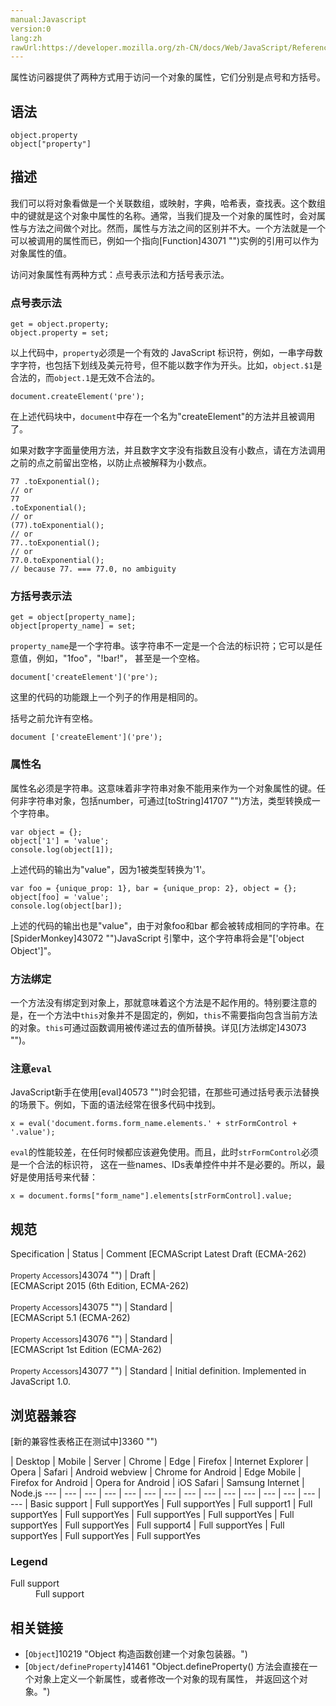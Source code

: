 ```yaml
---
manual:Javascript
version:0
lang:zh
rawUrl:https://developer.mozilla.org/zh-CN/docs/Web/JavaScript/Reference/Operators/Property_Accessors#点符号表示法
---
```






属性访问器提供了两种方式用于访问一个对象的属性，它们分别是点号和方括号。


## 语法<a name="语法"></a>

```
object.property
object["property"]

```

## 描述<a name="描述"></a>


我们可以将对象看做是一个关联数组，或映射，字典，哈希表，查找表。这个数组中的键就是这个对象中属性的名称。通常，当我们提及一个对象的属性时，会对属性与方法之间做个对比。然而，属性与方法之间的区别并不大。一个方法就是一个可以被调用的属性而已，例如一个指向[Function]43071 "")实例的引用可以作为对象属性的值。



访问对象属性有两种方式：点号表示法和方括号表示法。


### 点号表示法<a name="点号表示法"></a>

```
get = object.property;
object.property = set;
```


以上代码中，`property`必须是一个有效的 JavaScript 标识符，例如，一串字母数字字符，也包括下划线及美元符号，但不能以数字作为开头。比如，`object.$1`是合法的，而`object.1`是无效不合法的。


```
document.createElement('pre');
```


在上述代码块中，`document`中存在一个名为&quot;createElement&quot;的方法并且被调用了。



如果对数字字面量使用方法，并且数字文字没有指数且没有小数点，请在方法调用之前的点之前留出空格，以防止点被解释为小数点。


```
77 .toExponential();
// or
77
.toExponential();
// or
(77).toExponential();
// or
77..toExponential();
// or
77.0.toExponential();
// because 77. === 77.0, no ambiguity
```

### 方括号表示法<a name="方括号表示法"></a>

```
get = object[property_name];
object[property_name] = set;
```


`property_name`是一个字符串。该字符串不一定是一个合法的标识符；它可以是任意值，例如，&quot;1foo&quot;，&quot;!bar!&quot;， 甚至是一个空格。


```
document['createElement']('pre');
```


这里的代码的功能跟上一个列子的作用是相同的。



括号之前允许有空格。


```
document ['createElement']('pre');

```

### 属性名<a name="属性名"></a>


属性名必须是字符串。这意味着非字符串对象不能用来作为一个对象属性的键。任何非字符串对象，包括number，可通过[toString]41707 "")方法，类型转换成一个字符串。


```
var object = {};
object['1'] = 'value';
console.log(object[1]);
```


上述代码的输出为&quot;value&quot;，因为1被类型转换为&#39;1&#39;。


```
var foo = {unique_prop: 1}, bar = {unique_prop: 2}, object = {};
object[foo] = 'value';
console.log(object[bar]);
```


上述的代码的输出也是&quot;value&quot;，由于对象foo和bar 都会被转成相同的字符串。在[SpiderMonkey]43072 "")JavaScript 引擎中，这个字符串将会是&quot;[&#39;object Object&#39;]&quot;。


### 方法绑定<a name="方法绑定"></a>


一个方法没有绑定到对象上，那就意味着这个方法是不起作用的。特别要注意的是，在一个方法中`this`对象并不是固定的，例如，`this`不需要指向包含当前方法的对象。`this`可通过函数调用被传递过去的值所替换。详见[方法绑定]43073 "")。


### 注意`eval`<a name="注意eval"></a>


JavaScript新手在使用[eval]40573 "")时会犯错，在那些可通过括号表示法替换的场景下。例如，下面的语法经常在很多代码中找到。


```
x = eval('document.forms.form_name.elements.' + strFormControl + '.value');
```


`eval`的性能较差，在任何时候都应该避免使用。而且，此时`strFormControl`必须是一个合法的标识符， 这在一些names、IDs表单控件中并不是必要的。所以，最好是使用括号来代替：


```
x = document.forms["form_name"].elements[strFormControl].value;
```

## 规范<a name="规范"></a>

Specification | Status | Comment 
[ECMAScript Latest Draft (ECMA-262)<br></br><small>Property Accessors</small>]43074 "") | Draft |  
[ECMAScript 2015 (6th Edition, ECMA-262)<br></br><small>Property Accessors</small>]43075 "") | Standard |  
[ECMAScript 5.1 (ECMA-262)<br></br><small>Property Accessors</small>]43076 "") | Standard |  
[ECMAScript 1st Edition (ECMA-262)<br></br><small>Property Accessors</small>]43077 "") | Standard | Initial definition. Implemented in JavaScript 1.0. 


## 浏览器兼容<a name="浏览器兼容"></a>
[新的兼容性表格正在测试中<i></i>]3360 "")

 | <abbr>Desktop<i></i></abbr> | <abbr>Mobile<i></i></abbr> | <abbr>Server<i></i></abbr> 
 | <abbr>Chrome<i></i></abbr> | <abbr>Edge<i></i></abbr> | <abbr>Firefox<i></i></abbr> | <abbr>Internet Explorer<i></i></abbr> | <abbr>Opera<i></i></abbr> | <abbr>Safari<i></i></abbr> | <abbr>Android webview<i></i></abbr> | <abbr>Chrome for Android<i></i></abbr> | <abbr>Edge Mobile<i></i></abbr> | <abbr>Firefox for Android<i></i></abbr> | <abbr>Opera for Android<i></i></abbr> | <abbr>iOS Safari<i></i></abbr> | <abbr>Samsung Internet<i></i></abbr> | <abbr>Node.js<i></i></abbr> 
 ---  |  ---  |  ---  |  ---  |  ---  |  ---  |  ---  |  ---  |  ---  |  ---  |  ---  |  ---  |  ---  |  ---  |  ---  | 
Basic support | <abbr>Full support</abbr>Yes | <abbr>Full support</abbr>Yes | <abbr>Full support</abbr>1 | <abbr>Full support</abbr>Yes | <abbr>Full support</abbr>Yes | <abbr>Full support</abbr>Yes | <abbr>Full support</abbr>Yes | <abbr>Full support</abbr>Yes | <abbr>Full support</abbr>Yes | <abbr>Full support</abbr>4 | <abbr>Full support</abbr>Yes | <abbr>Full support</abbr>Yes | <abbr>Full support</abbr>Yes | <abbr>Full support</abbr>Yes 


### Legend<a name="Legend"></a>
<dl><dt id=''><abbr>Full support</abbr></dt><dd>Full support</dd></dl>

## 相关链接<a name="相关链接"></a>

* [`Object`]10219 "Object 构造函数创建一个对象包装器。")
* [`Object/defineProperty`]41461 "Object.defineProperty() 方法会直接在一个对象上定义一个新属性，或者修改一个对象的现有属性， 并返回这个对象。")



